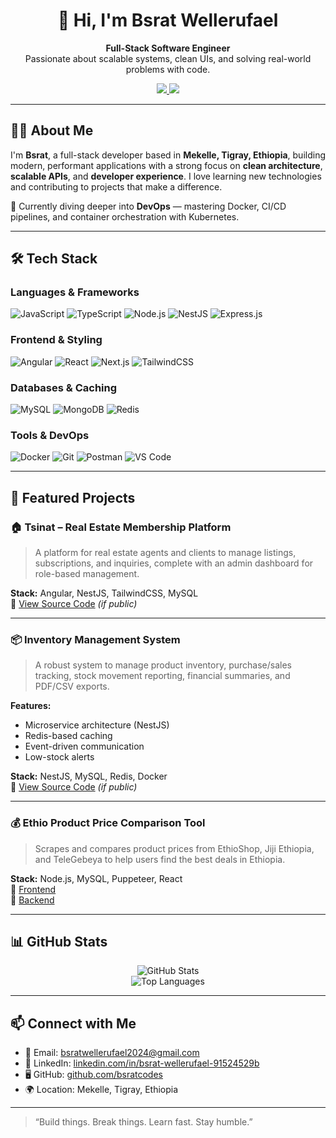 <!-- <h1 align="center">👋 Hi, I'm Bsrat Wellerufael</h1>

<p align="center">
  Full-Stack Developer • Open Source Enthusiast • Lifelong Learner
</p>

---

## 🧑‍💻 About Me

I'm Bsrat, a passionate full-stack software engineer based in Mekelle, Ethiopia. I enjoy turning complex problems into simple, elegant, and scalable software solutions. I have hands-on experience building applications across the stack — from RESTful APIs and microservices to clean, responsive frontend UIs.

I'm constantly learning and love contributing to meaningful projects, especially in open source and community-based tech.

---

## 🚀 Tech Stack

### Languages & Runtime
![JavaScript](https://img.shields.io/badge/JavaScript-F7DF1E?style=flat&logo=javascript&logoColor=black)
![TypeScript](https://img.shields.io/badge/TypeScript-3178C6?style=flat&logo=typescript&logoColor=white)
![Node.js](https://img.shields.io/badge/Node.js-339933?style=flat&logo=node.js&logoColor=white)

### Frontend
![React](https://img.shields.io/badge/React-20232a?style=flat&logo=react)
![Next.js](https://img.shields.io/badge/Next.js-000000?style=flat&logo=next.js)
![Angular](https://img.shields.io/badge/Angular-DD0031?style=flat&logo=angular&logoColor=white)
![Tailwind CSS](https://img.shields.io/badge/Tailwind_CSS-06B6D4?style=flat&logo=tailwind-css&logoColor=white)

### Backend & API
![NestJS](https://img.shields.io/badge/NestJS-E0234E?style=flat&logo=nestjs&logoColor=white)
![Express.js](https://img.shields.io/badge/Express.js-000000?style=flat&logo=express&logoColor=white)
![MySQL](https://img.shields.io/badge/MySQL-4479A1?style=flat&logo=mysql&logoColor=white)
![MongoDB](https://img.shields.io/badge/MongoDB-4EA94B?style=flat&logo=mongodb&logoColor=white)
![Redis](https://img.shields.io/badge/Redis-DC382D?style=flat&logo=redis&logoColor=white)

### Tools & Platforms
![Docker](https://img.shields.io/badge/Docker-2496ED?style=flat&logo=docker&logoColor=white)
![Git](https://img.shields.io/badge/Git-F05032?style=flat&logo=git&logoColor=white)
![Postman](https://img.shields.io/badge/Postman-FF6C37?style=flat&logo=postman&logoColor=white)
![Visual Studio Code](https://img.shields.io/badge/VS_Code-007ACC?style=flat&logo=visual-studio-code&logoColor=white)

---

## 💼 Featured Projects

### 🏠 **Tsinat – Real Estate Membership Platform**
A web-based platform for real estate agents and customers to manage property listings, inquiries, and subscriptions. Admin panel includes user and content management.

> Tech: Angular, NestJS, MySQL, TailwindCSS

---

### 📦 **Inventory Management System**
A microservice-based inventory system that tracks stock, sales, purchases, and financial summaries. Supports caching, PDF/CSV reporting, and unit conversion.

> Tech: NestJS, MySQL, Redis, Docker, REST + Event-based architecture

---

### 💰 **Ethio Product Price Comparison Tool**
A product search engine that scrapes data from local Ethiopian e-commerce sites like EthioShop, Jiji Ethiopia, and TeleGebeya.

> Tech: Node.js, MySQL, Puppeteer, React.js

---

## 📫 Contact Me

- 📧 **Email**: bsratwellerufael2024@gmail.com  
- 💼 **LinkedIn**: [Bsrat Wellerufael](https://linkedin.com/in/bsrat-wellerufael-91524529b)  
- 🌍 **Location**: Mekelle, Tigray, Ethiopia  
- 💻 **GitHub**: [github.com/bsratcodes](https://github.com/bsratcodes)  
- 🧠 **Currently Learning**: DevOps (Docker, CI/CD, Kubernetes)

---

## 📈 GitHub Stats

<p align="center">
  <img src="https://github-readme-stats.vercel.app/api?username=bsratcodes&show_icons=true&theme=radical" alt="Bsrat's GitHub stats" />
  <br/>
  <img src="https://github-readme-stats.vercel.app/api/top-langs/?username=bsratcodes&layout=compact&theme=radical" alt="Top Languages" />
</p>

---

> “Build things. Break things. Learn fast. Stay humble.”
 -->

<h1 align="center">👋 Hi, I'm Bsrat Wellerufael</h1>

<p align="center">
  <strong>Full-Stack Software Engineer</strong> <br/>
  Passionate about scalable systems, clean UIs, and solving real-world problems with code.
</p>

<p align="center">
  <a href="https://linkedin.com/in/bsrat-wellerufael-91524529b">
    <img src="https://img.shields.io/badge/LinkedIn-Bsrat_Wellerufael-blue?style=flat&logo=linkedin" />
  </a>
  <a href="mailto:bsratwellerufael2024@gmail.com">
    <img src="https://img.shields.io/badge/Email-bsratwellerufael2024@gmail.com-red?style=flat&logo=gmail" />
  </a>
</p>

---

## 👨‍💻 About Me

I'm **Bsrat**, a full-stack developer based in **Mekelle, Tigray, Ethiopia**, building modern, performant applications with a strong focus on **clean architecture**, **scalable APIs**, and **developer experience**. I love learning new technologies and contributing to projects that make a difference.

🧠 Currently diving deeper into **DevOps** — mastering Docker, CI/CD pipelines, and container orchestration with Kubernetes.

---

## 🛠️ Tech Stack

### Languages & Frameworks
![JavaScript](https://img.shields.io/badge/-JavaScript-F7DF1E?logo=javascript&logoColor=black)
![TypeScript](https://img.shields.io/badge/-TypeScript-3178C6?logo=typescript&logoColor=white)
![Node.js](https://img.shields.io/badge/-Node.js-339933?logo=node.js&logoColor=white)
![NestJS](https://img.shields.io/badge/-NestJS-E0234E?logo=nestjs&logoColor=white)
![Express.js](https://img.shields.io/badge/-Express.js-000000?logo=express&logoColor=white)

### Frontend & Styling
![Angular](https://img.shields.io/badge/-Angular-DD0031?logo=angular&logoColor=white)
![React](https://img.shields.io/badge/-React-20232a?logo=react)
![Next.js](https://img.shields.io/badge/-Next.js-000000?logo=next.js)
![TailwindCSS](https://img.shields.io/badge/-TailwindCSS-06B6D4?logo=tailwind-css&logoColor=white)

### Databases & Caching
![MySQL](https://img.shields.io/badge/-MySQL-4479A1?logo=mysql&logoColor=white)
![MongoDB](https://img.shields.io/badge/-MongoDB-4EA94B?logo=mongodb&logoColor=white)
![Redis](https://img.shields.io/badge/-Redis-DC382D?logo=redis&logoColor=white)

### Tools & DevOps
![Docker](https://img.shields.io/badge/-Docker-2496ED?logo=docker&logoColor=white)
![Git](https://img.shields.io/badge/-Git-F05032?logo=git&logoColor=white)
![Postman](https://img.shields.io/badge/-Postman-FF6C37?logo=postman&logoColor=white)
![VS Code](https://img.shields.io/badge/-VS%20Code-007ACC?logo=visual-studio-code&logoColor=white)

---

## 💼 Featured Projects

### 🏠 **Tsinat – Real Estate Membership Platform**
> A platform for real estate agents and clients to manage listings, subscriptions, and inquiries, complete with an admin dashboard for role-based management.

**Stack:** Angular, NestJS, TailwindCSS, MySQL  
📁 [View Source Code](https://github.com/bsratcodes/tsinat) *(if public)*

---

### 📦 **Inventory Management System**
> A robust system to manage product inventory, purchase/sales tracking, stock movement reporting, financial summaries, and PDF/CSV exports.

**Features:**
- Microservice architecture (NestJS)
- Redis-based caching
- Event-driven communication
- Low-stock alerts

**Stack:** NestJS, MySQL, Redis, Docker  
📁 [View Source Code](https://github.com/bsratcodes/inventory-ms) *(if public)*

---

### 💰 **Ethio Product Price Comparison Tool**
> Scrapes and compares product prices from EthioShop, Jiji Ethiopia, and TeleGebeya to help users find the best deals in Ethiopia.

**Stack:** Node.js, MySQL, Puppeteer, React  
📁 [Frontend](https://github.com/bsratcodes/ethio-price-comparator-frontend)  
📁 [Backend](https://github.com/bsratcodes/ethio-price-comparator-backend)

---

## 📊 GitHub Stats

<p align="center">
  <img src="https://github-readme-stats.vercel.app/api?username=bsratcodes&show_icons=true&theme=tokyonight" alt="GitHub Stats" />
  <br/>
  <img src="https://github-readme-stats.vercel.app/api/top-langs/?username=bsratcodes&layout=compact&theme=tokyonight" alt="Top Languages" />
</p>

---

## 📫 Connect with Me

- 📧 Email: [bsratwellerufael2024@gmail.com](mailto:bsratwellerufael2024@gmail.com)
- 💼 LinkedIn: [linkedin.com/in/bsrat-wellerufael-91524529b](https://linkedin.com/in/bsrat-wellerufael-91524529b)
- 🖥️ GitHub: [github.com/bsratcodes](https://github.com/bsratcodes)
- 🌍 Location: Mekelle, Tigray, Ethiopia

---

> “Build things. Break things. Learn fast. Stay humble.”

